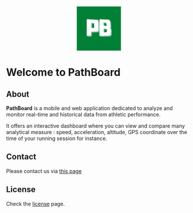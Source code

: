 <p align="center">
    <img src="img/logo.png" width="120px">
</p>

# Welcome to PathBoard

## About
**PathBoard** is a mobile and web application dedicated to analyze and monitor real-time and historical data from athletic performance.

It offers an interactive dashboard where you can view and compare many analytical measure : speed, acceleration, altitude, GPS coordinate over the time of your running session for instance.

## Contact

Please contact us via [this page](contact.md)

## License 

Check the [license](license.md) page.